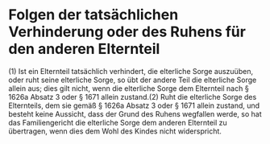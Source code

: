 # Folgen der tatsächlichen Verhinderung oder des Ruhens für den anderen Elternteil

(1) Ist ein Elternteil tatsächlich verhindert, die elterliche Sorge auszuüben, oder ruht seine elterliche Sorge, so übt der andere Teil die elterliche Sorge allein aus; dies gilt nicht, wenn die elterliche Sorge dem Elternteil nach § 1626a Absatz 3 oder § 1671 allein zustand.(2) Ruht die elterliche Sorge des Elternteils, dem sie gemäß § 1626a Absatz 3 oder § 1671 allein zustand, und besteht keine Aussicht, dass der Grund des Ruhens wegfallen werde, so hat das Familiengericht die elterliche Sorge dem anderen Elternteil zu übertragen, wenn dies dem Wohl des Kindes nicht widerspricht. 

